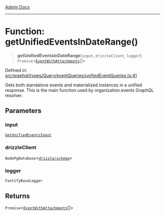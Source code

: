[Admin Docs](/)

***

# Function: getUnifiedEventsInDateRange()

> **getUnifiedEventsInDateRange**(`input`, `drizzleClient`, `logger`): `Promise`\<[`EventWithAttachments`](../type-aliases/EventWithAttachments.md)[]\>

Defined in: [src/graphql/types/Query/eventQueries/unifiedEventQueries.ts:41](https://github.com/gautam-divyanshu/talawa-api/blob/de42235531e11387f0ad0479547630845dbc8b37/src/graphql/types/Query/eventQueries/unifiedEventQueries.ts#L41)

Gets both standalone events and materialized instances in a unified response.
This is the main function used by organization.events GraphQL resolver.

## Parameters

### input

[`GetUnifiedEventsInput`](../interfaces/GetUnifiedEventsInput.md)

### drizzleClient

`NodePgDatabase`\<[`drizzle/schema`](../../../../../../drizzle/schema/README.md)\>

### logger

`FastifyBaseLogger`

## Returns

`Promise`\<[`EventWithAttachments`](../type-aliases/EventWithAttachments.md)[]\>
